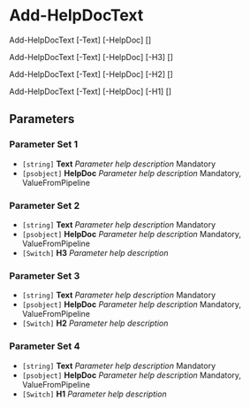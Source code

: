 # Add-HelpDocText


Add-HelpDocText [-Text] <string> [-HelpDoc] <psobject> [<CommonParameters>]

Add-HelpDocText [-Text] <string> [-HelpDoc] <psobject> [-H3] [<CommonParameters>]

Add-HelpDocText [-Text] <string> [-HelpDoc] <psobject> [-H2] [<CommonParameters>]

Add-HelpDocText [-Text] <string> [-HelpDoc] <psobject> [-H1] [<CommonParameters>]


## Parameters

### Parameter Set 1

- `[string]` **Text** _Parameter help description_ Mandatory
- `[psobject]` **HelpDoc** _Parameter help description_ Mandatory, ValueFromPipeline

### Parameter Set 2

- `[string]` **Text** _Parameter help description_ Mandatory
- `[psobject]` **HelpDoc** _Parameter help description_ Mandatory, ValueFromPipeline
- `[Switch]` **H3** _Parameter help description_ 

### Parameter Set 3

- `[string]` **Text** _Parameter help description_ Mandatory
- `[psobject]` **HelpDoc** _Parameter help description_ Mandatory, ValueFromPipeline
- `[Switch]` **H2** _Parameter help description_ 

### Parameter Set 4

- `[string]` **Text** _Parameter help description_ Mandatory
- `[psobject]` **HelpDoc** _Parameter help description_ Mandatory, ValueFromPipeline
- `[Switch]` **H1** _Parameter help description_ 
